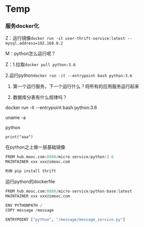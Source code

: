 # Temp

### 服务docker化  

Z：运行镜像``docker run -it user-thrift-service:latest --mysql.address=192.168.0.2``    

M：python怎么运行呢？

Z：1.拉取``docker pull python:3.6``

2.运行python``docker run -it --entrypoint bash python:3.6``  











  

1. 第一个运行服务，下一个运行什么？将所有的应用服务运行起来

2. 数据库分表有什么规律吗？










docker run -it --entrypoint bash python:3.6

uname -a

python

	print("aaa")



在python之上做一层基础镜像

```python
FROM hub.mooc.com:8080/micro-service/python:3.6
MAINTAINER xxx xxx@imooc.com

RUN pip install thrift
```

运行python的dockerfile

```python
FROM hub.mooc.com:8080/micro-service/python-base:latest
MAINTAINER xxx xxx@imooc.com

ENV PYTHONPATH /
COPY message /message

ENTRYPOINT ["python", "/message/message_service.py"]
```





